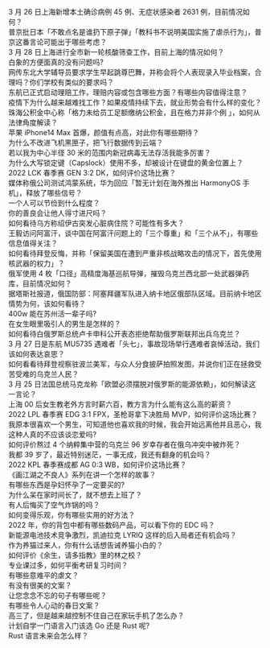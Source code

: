 3 月 26 日上海新增本土确诊病例 45 例、无症状感染者 2631 例，目前情况如何？  
普京批日本「不敢点名是谁扔下原子弹」「教科书不说明美国实施了虐杀行为」，普京这番言论可能出于哪些考虑？  
3 月 28 日上海进行全市新一轮核酸筛查工作，目前上海的情况如何？  
白象的方便面真的没有问题吗?  
网传东北大学辅导员要求学生早起跳尊巴舞，并称会将个人表现录入毕业档案，合理吗？你们学校有类似的要求吗？  
东航已正式启动理赔工作，理赔内容或包含哪些方面？有哪些内容值得注意？  
疫情下为什么越来越难找工作？如果疫情持续下去，就业形势会有什么样的变化？  
珠海公积金中心称「格力未给员工足额缴纳公积金，且在格力并非个例 」，如何从法律角度解读？  
苹果 iPhone14 Max 首爆，颜值有点高，对此你有哪些期待？  
为什么不改进飞机黑匣子，把飞行数据传到云端？  
若以我为中心半径 30 米的范围内新冠病毒无法存活我能多厉害？  
为什么大写锁定键（Capslock）使用不多，却被设计在键盘的黄金位置上？  
2022 LCK 春季赛 GEN 3:2 DK，如何评价这场比赛？  
媒体称俄公司测试鸿蒙系统，华为回应「暂无计划在海外推出 HarmonyOS 手机」，释放了哪些信号？  
一个人可以节俭到什么程度？  
你的善良会让他人得寸进尺吗？  
如何看待乌方称绍伊古突发心脏病住院？可能性有多大？  
王毅访问阿富汗，谈中国在阿富汗问题上的「三个尊重」和「三个从不」，有哪些信息值得关注？  
如何看待拜登反悔，并称「保留美国在遭到严重非核战略攻击的情况下，首先使用核武器的权力」？  
俄军使用 4 枚「口径」高精度海基巡航导弹，摧毁乌克兰西北部一处武器弹药库，目前情况如何？  
据塔斯社报道，俄国防部：阿塞拜疆军队进入纳卡地区俄部队区域。目前纳卡地区情势为何，该如何看待？  
400w 能在苏州活一辈子吗?  
在女生眼里吸引人的男生是怎样的？  
如何看待白俄罗斯总统卢卡申科公开表态拒绝帮助俄罗斯联邦出兵乌克兰？  
3 月 27 日是东航 MU5735 遇难者「头七」，事故现场举行遇难者哀悼活动，我们该如何表达哀思？  
如何看看待拜登视察驻波兰美军，与众人分食披萨拍照发图，并说你们正在拯救受苦受难的乌克兰人民？  
3 月 25 日法国总统马克龙称「欧盟必须摆脱对俄罗斯的能源依赖」，如何解读这一言论？  
上海 00 后女生教老外方言时薪六百，教方言为什么能有这么高的薪资？  
2022 LPL 春季赛 EDG 3:1 FPX，圣枪哥拿下决胜局 MVP，如何评价这场比赛？  
我原本很喜欢一个男生，可知道他也喜欢我的时候，我会开始远离他并且恶心，我这种人真的不应该谈恋爱吗?  
如何评价熬过 4 个纳粹集中营的乌克兰 96 岁幸存者在俄乌冲突中被炸死？  
我都 39 岁了，最近特别迷茫，一事无成，我还有翻身的机会吗？  
2022 KPL 春季赛成都 AG 0:3 WB，如何评价这场比赛？  
《画江湖之不良人》系列在讲一个怎样的故事？  
有哪些东西是孕妇怀孕了一定要买的?  
为什么呆在家时间长了，就不想去上班了？  
有人后悔买了空气炸锅的吗？  
如何变得乐观，你有哪些实用的好方法？  
2022 年，你的背包中都有哪些数码产品，可以看下你的 EDC 吗？  
新能源电池技术竞争激烈，凯迪拉克 LYRIQ 这样的后入局者还有机会吗？  
作为养猫过来人，你有什么话想告诫养猫小白的？  
如何评价《余生，请多指教》里的林之校？  
专业课过多，如何平衡考研复习时间？  
有哪些意难平的虐文？  
有没有很美的文案？  
让您念念不忘的句子有哪些呢？  
有哪些令人心动的春日文案？  
高三了，但是越来越控制不住自己在家玩手机了怎么办？  
计划自学一门语言入门该选 Go 还是 Rust 呢?  
Rust 语言未来会怎么样？  
